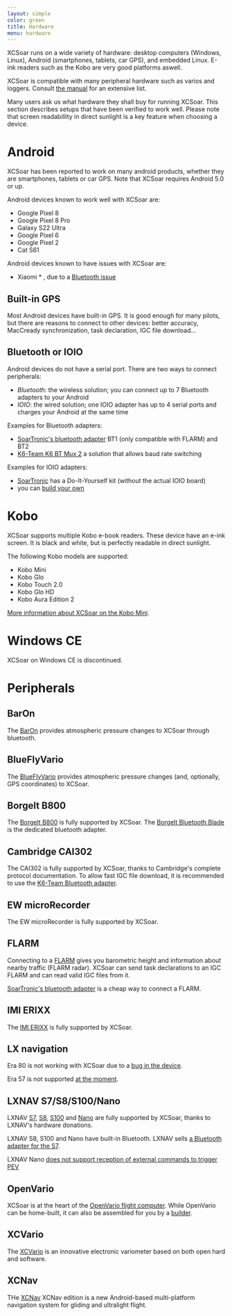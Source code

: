 ```yaml
---
layout: simple
color: green
title: Hardware
menu: hardware
---
```


XCSoar runs on a wide variety of hardware: desktop computers
(Windows, Linux), Android (smartphones, tablets, car GPS), and embedded Linux.
E-ink readers such as the Kobo are very good platforms aswell.

XCSoar is compatible with many peripheral hardware such as varios and
loggers. Consult [the manual](/discover/manual.html) for an extensive
list.

Many users ask us what hardware they shall buy for running XCSoar.  This
section describes setups that have been verified to work well.  Please note
that screen readabillity in direct sunlight is a key feature when choosing a
device.

# Android

XCSoar has been reported to work on many android products, whether they are
smartphones, tablets or car GPS.  Note that XCSoar requires Android 5.0 or up.

Android devices known to work well with XCSoar are:
-   Google Pixel 8
-   Google Pixel 8 Pro
-   Galaxy S22 Ultra
-   Google Pixel 6
-   Google Pixel 2
-   Cat S61

Android devices known to have issues with XCSoar are:
-   Xiaomi * , due to a [Bluetooth issue](https://github.com/XCSoar/XCSoar/issues/1279)


## Built-in GPS

Most Android devices have built-in GPS. It is good enough for many pilots,
but there are reasons to connect to other devices: better accuracy,
MacCready synchronization, task declaration, IGC file download...

## Bluetooth or IOIO

Android devices do not have a serial port. There are two ways to
connect peripherals:

- *Bluetooth*: the wireless solution; you can connect up to 7
  Bluetooth adapters to your Android
- *IOIO*: the wired solution; one IOIO adapter has up to 4 serial
  ports and charges your Android at the same time

Examples for Bluetooth adapters:

- [SoarTronic's bluetooth adapter](http://www.soartronic.net/products)
  BT1 (only compatible with FLARM) and BT2
- [K6-Team K6 BT Mux 2](https://www.k6-team.de/K6-Bt-Mux-2-NMEA-Multiplexer-mit-Bluetooth)
  a solution that allows baud rate switching

Examples for IOIO adapters:

- [SoarTronic](http://www.soartronic.net/products) has a Do-It-Yourself kit
  (without the actual IOIO board)
- you can [build your own](https://github.com/ytai/ioio/wiki)

# Kobo

XCSoar supports multiple Kobo e-book readers. These device have an e-ink screen.
It is black and white, but is perfectly readable in direct sunlight.

The following Kobo models are supported:

- Kobo Mini
- Kobo Glo
- Kobo Touch 2.0
- Kobo Glo HD
- Kobo Aura Edition 2

[More information about XCSoar on the Kobo Mini](https://max.kellermann.name/projects/xcsoar/kobo.html).

# Windows CE

XCSoar on Windows CE is discontinued.

# Peripherals

## BarOn

The [BarOn](http://aero--tech.ru/en/#BARON) provides atmospheric pressure
changes to XCSoar through bluetooth.

## BlueFlyVario

The [BlueFlyVario](https://www.blueflyvario.com/) provides atmospheric pressure
changes (and, optionally, GPS coordinates) to XCSoar.

## Borgelt B800

The [Borgelt B800](http://www.borgeltinstruments.com/?page_id=48)
is fully supported by XCSoar.
The [Borgelt Bluetooth Blade](http://www.borgeltinstruments.com/?page_id=156)
is the dedicated bluetooth adapter.

## Cambridge CAI302

The CAI302 is fully supported by XCSoar, thanks to Cambridge's
complete protocol documentation. To allow fast IGC file download, it
is recommended to use the
[K6-Team Bluetooth adapter](https://www.k6-team.de/K6-Bt-Mux-2-NMEA-Multiplexer-mit-Bluetooth).

## EW microRecorder

The EW microRecorder is fully supported by XCSoar.

## FLARM

Connecting to a [FLARM](https://flarm.com) gives you barometric height and information
about nearby traffic (FLARM radar). XCSoar can send task declarations
to an IGC FLARM and can read valid IGC files from it.

[SoarTronic's bluetooth adapter](http://www.soartronic.net/products) is a
cheap way to connect a FLARM.

## IMI ERIXX

The [IMI ERIXX](http://www.imi-gliding.com/products/erixx-flight-recorder.html)
is fully supported by XCSoar.

LX navigation
-------------

Era 80 is not working with XCSoar due to a [bug in the device](https://github.com/XCSoar/XCSoar/issues/415).

Era 57 is not supported [at the moment](https://github.com/XCSoar/XCSoar/issues/389).

## LXNAV S7/S8/S100/Nano

LXNAV [S7](https://gliding.lxnav.com/products/s7/), [S8](https://gliding.lxnav.com/products/s8/),
[S100](https://gliding.lxnav.com/products/s100/) and [Nano](https://gliding.lxnav.com/products/nano/)
are fully supported by XCSoar, thanks to LXNAV's hardware donations.

LXNAV S8, S100 and Nano have built-in Bluetooth.
LXNAV sells [a Bluetooth adapter for the S7](https://gliding.lxnav.com/products/s7-s8-s80-bluetooth-module/).

LXNAV Nano [does not support reception of external commands to trigger PEV](https://github.com/XCSoar/XCSoar/issues/1242)


## OpenVario

XCSoar is at the heart of the [OpenVario flight computer](https://www.openvario.org/doku.php).
While OpenVario can be home-built, it can also be assembled for you by a [builder](https://www.openvario.org/doku.php?id=builders:top).

## XCVario

The [XCVario](https://xcvario.com) is an innovative electronic variometer based on both open hard and software.

## XCNav

THe [XCNav](https://xcnav.de/) XCNav edition is a new Android-based multi-platform navigation system for gliding and ultralight flight.
